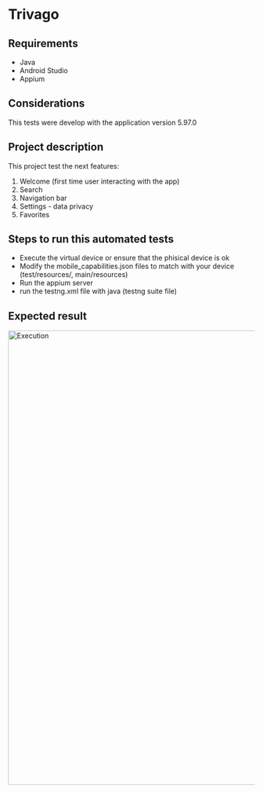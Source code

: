 # Trivago
## Requirements
<ul>
  <li>Java</li>
  <li>Android Studio</li>
  <li>Appium</li>
</ul>

## Considerations
This tests were develop with the application version 5.97.0

## Project description
This project test the next features:
<ol>
  <li>Welcome (first time user interacting with the app)</li>
  <li>Search</li>
  <li>Navigation bar</li>
  <li>Settings - data privacy</li>
  <li>Favorites</li>
</ol>

## Steps to run this automated tests
<ul>
  <li>Execute the virtual device or ensure that the phisical device is ok</li>
  <li>Modify the mobile_capabilities.json files to match with your device (test/resources/, main/resources)</li>
  <li>Run the appium server</li>
  <li>run the testng.xml file with java (testng suite file)</li>
</ul>

## Expected result
<img width="927" alt="Execution" src="https://github.com/juan-andres-restrepo-globant/Trivago/assets/144959799/abc7e130-ae2f-4176-aa35-60e55ceec1e0">
